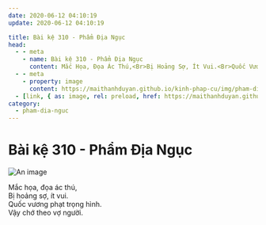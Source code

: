 ```yaml
---
date: 2020-06-12 04:10:19
update: 2020-06-12 04:10:19

title: Bài kệ 310 - Phẩm Địa Ngục
head:
  - - meta
    - name: Bài kệ 310 - Phẩm Địa Ngục
      content: Mắc Họa, Đọa Ác Thú,<Br>Bị Hoảng Sợ, Ít Vui.<Br>Quốc Vương Phạt Trọng Hình.<Br>Vậy Chớ Theo Vợ Người.<Br>
  - - meta
    - property: image
      content: https://maithanhduyan.github.io/kinh-phap-cu/img/pham-dia-nguc/pham-dia-nguc-310.jpg
  - [link, { as: image, rel: preload, href: https://maithanhduyan.github.io/kinh-phap-cu/img/pham-dia-nguc/pham-dia-nguc-310.jpg }]
category:
  - pham-dia-nguc
---
```


# Bài kệ 310 - Phẩm Địa Ngục

![An image](/img/pham-dia-nguc/pham-dia-nguc-310.jpg)

Mắc họa, đọa ác thú,<br>Bị hoảng sợ, ít vui.<br>Quốc vương phạt trọng hình.<br>Vậy chớ theo vợ người.<br>
